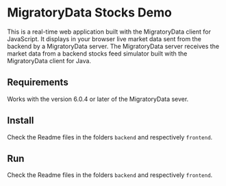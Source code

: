 # MigratoryData Stocks Demo

This is a real-time web application built with the MigratoryData client for 
JavaScript. It displays in your browser live market data sent from the backend 
by a MigratoryData server. The MigratoryData server receives the market data 
from a backend stocks feed simulator built with the MigratoryData 
client for Java.

## Requirements

Works with the version 6.0.4 or later of the MigratoryData sever.

## Install

Check the Readme files in the folders `backend` and respectively `frontend`.

## Run

Check the Readme files in the folders `backend` and respectively `frontend`.
